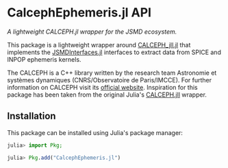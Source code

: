 # CalcephEphemeris.jl API

_A lightweight CALCEPH.jl wrapper for the JSMD ecosystem._ 

This package is a lightweight wrapper around [CALCEPH_jll.jl](https://github.com/JuliaBinaryWrappers/CALCEPH_jll.jl) that implements the [JSMDInterfaces.jl](https://github.com/JuliaSpaceMissionDesign/JSMDInterfaces.jl) interfaces to extract data from SPICE and INPOP ephemeris kernels. 

The CALCEPH is a C++ library written by the research team Astronomie et systèmes dynamiques 
(CNRS/Observatoire de Paris/IMCCE). For further information on CALCEPH visit its 
[official website](https://www.imcce.fr/inpop/calceph). Inspiration for this package has been taken from the original Julia's [CALCEPH.jll](https://github.com/JuliaAstro/CALCEPH_jll.jl)  wrapper.


## Installation 

This package can be installed using Julia's package manager:

```julia
julia> import Pkg; 

julia> Pkg.add("CalcephEphemeris.jl")
```